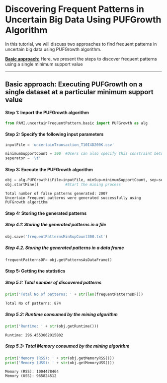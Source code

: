 # Discovering Frequent Patterns in Uncertain Big Data Using PUFGrowth Algorithm

In this tutorial, we will discuss two approaches to find frequent patterns in uncertain big data using PUFGrowth algorithm.

[__Basic approach:__](#basicApproach) Here, we present the steps to discover frequent patterns using a single minimum support value

***

## <a id='basicApproach'>Basic approach: Executing PUFGrowth on a single dataset at a particular minimum support value</a>

#### Step 1: Import the PUFGrowth algorithm


```python
from PAMI.uncertainFrequentPattern.basic import PUFGrowth as alg
```

#### Step 2: Specify the following input parameters


```python
inputFile = 'uncertainTransaction_T10I4D200K.csv'

minimumSupportCount = 300  #Users can also specify this constraint between 0 to 1.
seperator = '\t'       
```

#### Step 3: Execute the PUFGrowth algorithm


```python
obj = alg.PUFGrowth(iFile=inputFile, minSup=minimumSupportCount, sep=seperator)    #initialize
obj.startMine()            #Start the mining process
```

    Total number of false patterns generated: 2007
    Uncertain Frequent patterns were generated successfully using PUFGrowth algorithm


#### Step 4: Storing the generated patterns

##### Step 4.1: Storing the generated patterns in a file


```python
obj.save('frequentPatternsMinSupCount300.txt')
```

##### Step 4.2. Storing the generated patterns in a data frame


```python
frequentPatternsDF= obj.getPatternsAsDataFrame()
```

#### Step 5: Getting the statistics

##### Step 5.1: Total number of discovered patterns 


```python
print('Total No of patterns: ' + str(len(frequentPatternsDF)))
```

    Total No of patterns: 874


##### Step 5.2: Runtime consumed by the mining algorithm


```python
print('Runtime: ' + str(obj.getRuntime()))
```

    Runtime: 296.4553062915802


##### Step 5.3: Total Memory consumed by the mining algorithm


```python
print('Memory (RSS): ' + str(obj.getMemoryRSS()))
print('Memory (USS): ' + str(obj.getMemoryUSS()))
```

    Memory (RSS): 1004478464
    Memory (USS): 965824512

